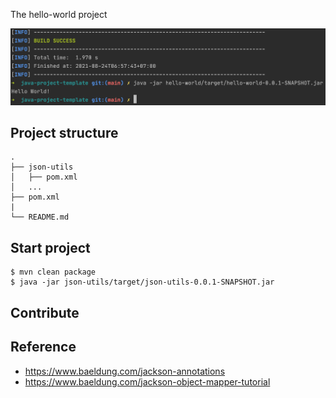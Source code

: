 The hello-world project

<div align="center">
    <img src="./assets/images/hello_world.png"/>
</div>


## Project structure
```
.
├── json-utils
│   ├── pom.xml
│   ...
├── pom.xml
|
└── README.md
```

## Start project

```shell
$ mvn clean package
$ java -jar json-utils/target/json-utils-0.0.1-SNAPSHOT.jar
```

## Contribute

## Reference
- https://www.baeldung.com/jackson-annotations
- https://www.baeldung.com/jackson-object-mapper-tutorial